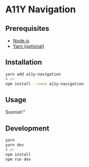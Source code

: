 # A11Y Navigation

## Prerequisites

* [Node.js](https://nodejs.org)
* [Yarn (optional)](https://yarnpkg.com)

## Installation

```bash
yarn add a11y-navigation
# or
npm install --save a11y-navigation
```

## Usage

Soonish™

## Development

```bash
yarn
yarn dev
# or
npm install
npm run dev
```
